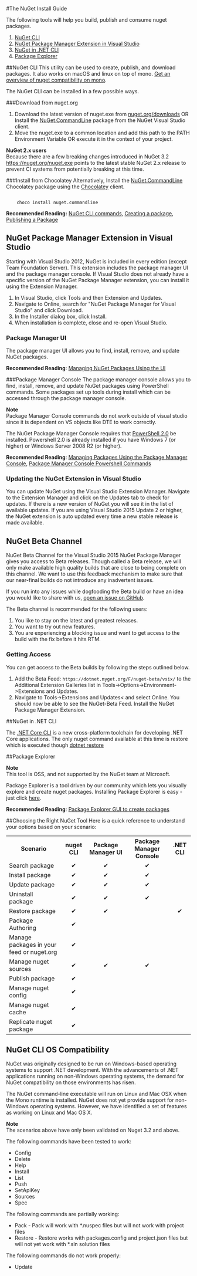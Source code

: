 #The NuGet Install Guide

The following tools will help you build, publish and consume nuget packages.

1. [NuGet CLI](#nuget-cli)
2. [NuGet Package Manager Extension in Visual Studio](#nuget-package-manager-extension-in-visual-studio)
3. [NuGet in .NET CLI](#nuget-in--net-cli)
4. [Package Explorer](#package-explorer)


##NuGet CLI
This utility can be used to create, publish, and download packages. It also works on macOS and linux on top of mono. [Get an overview of nuget compatibility on mono](#nuget-cli-os-compatibility).

The NuGet CLI can be installed in a few possible ways.

###Download from nuget.org
1. Download the latest version of nuget.exe from [nuget.org/downloads](https://nuget.org/downloads) OR Install the [NuGet.CommandLine](http://www.nuget.org/packages/NuGet.CommandLine/) package from the NuGet Visual Studio client.
2. Move the nuget.exe to a common location and add this path to the PATH Environment Variable OR execute it in the context of your project.

<div class="block-callout-info">
	<strong>NuGet 2.x users</strong><br>
    Because there are a few breaking changes introduced in NuGet 3.2 <a href="https://nuget.org/nuget.exe">https://nuget.org/nuget.exe</a> points to the latest stable NuGet 2.x release to prevent CI systems from potentially breaking at this time.
</div>

###Install from Chocolatey
Alternatively, Install the [NuGet.CommandLine](http://chocolatey.org/packages/NuGet.CommandLine) Chocolatey package using the [Chocolatey](http://chocolatey.org) client.

<code class="bash hljs">
	choco install nuget.commandline
</code>
	

**Recommended Reading:**  [NuGet CLI commands](/ndocs/tools/nuget.exe-cli-reference), [Creating a package](/ndocs/create-packages/create-a-package), [Publishing a Package](/ndocs/create-packages/publish-a-package)


## NuGet Package Manager Extension in Visual Studio
Starting with Visual Studio 2012, NuGet is included in every edition (except Team Foundation Server). This extension includes the package manager UI and the package manager console. If Visual Studio does not already have a specific version of the NuGet Package Manager extension, you can install it using the Extension Manager.<br>

1. In Visual Studio, click Tools and then Extension and Updates.
2. Navigate to Online, search for "NuGet Package Manager for Visual Studio" and click Download.
3. In the Installer dialog box, click Install.
4. When installation is complete, close and re-open Visual Studio.


### Package Manager UI
The package manager UI allows you to find, install, remove, and update NuGet packages.

**Recommended Reading**: [Managing NuGet Packages Using the UI](/ndocs/tools/package-manager-ui)


###Package Manager Console
The package manager console allows you to find, install, remove, and update NuGet packages using PowerShell commands. Some packages set up tools during install which can be accessed through the package manager console.

<div class="block-callout-warning">
	<strong>Note</strong><br>
    Package Manager Console commands do not work outside of visual studio since it is dependent on VS objects like DTE to work correctly.
</div>

The NuGet Package Manager Console requires that [PowerShell 2.0](http://support.microsoft.com/kb/968929) be installed. Powershell 2.0 is already installed if you have Windows 7 (or higher) or Windows Server 2008 R2 (or higher).

**Recommended Reading**: [Managing Packages Using the Package Manager Console](/ndocs/tools/package-manager-console), [Package Manager Console Powershell Commands](/ndocs/tools/powershell-reference)

### Updating the NuGet Extension in Visual Studio
You can update NuGet using the Visual Studio Extension Manager. Navigate to the Extension Manager and click on the Updates tab to check for updates. If there is a new version of NuGet you will see it in the list of available updates. If you are using Visual Studio 2015 Update 2 or higher, the NuGet extension is auto updated every time a new stable release is made available.

## NuGet Beta Channel
NuGet Beta Channel for the Visual Studio 2015 NuGet Package Manager gives you access to Beta releases. Though called a Beta release, we will only make available high quality builds that are close to being complete on this channel. We want to use this feedback mechanism to make sure that our near-final builds do not introduce any inadvertent issues.

<div class="block-callout-info">
	If you run into any issues while dogfooding the Beta build or have an idea you would like to share with us, <a href="https://github.com/Nuget/Home">open an issue on GitHub</a>.
</div>

The Beta channel is recommended for the following users:

1. You like to stay on the latest and greatest releases.
2. You want to try out new features.
3. You are experiencing a blocking issue and want to get access to the build with the fix before it hits RTM.

### Getting Access
You can get access to the Beta builds by following the steps outlined below.

1. Add the Beta Feed: `https://dotnet.myget.org/F/nuget-beta/vsix/` to the Additional Extension Galleries list in Tools->Options->Environment->Extensions and Updates.
2. Navigate to Tools->Extensions and Updates< and select Online. You should now be able to see the NuGet-Beta Feed. Install the NuGet Package Manager Extension.

##NuGet in .NET CLI

The [.NET Core CLI](https://docs.microsoft.com/en-us/dotnet/articles/core/tools/index#installation) is a new cross-platform toolchain for developing .NET Core applications. The only nuget command available at this time is restore which is executed though [dotnet restore](https://docs.microsoft.com/en-us/dotnet/articles/core/tools/dotnet-restore)


##Package Explorer
<div class="block-callout-info">
	<strong>Note</strong><br>
	This tool is OSS, and not supported by the NuGet team at Microsoft.
</div>

Package Explorer is a tool driven by our community which lets you visually explore and create nuget packages. Installing Package Explorer is easy - just click [here](https://npe.codeplex.com/releases/view/624769).

**Recommended Reading**: [Package Explorer GUI to create packages](/ndocs/tools/package-explorer)

##Choosing the Right NuGet Tool
Here is a quick reference to understand your options based on your scenario:
<table class="reference">
	<tr>
		<th>Scenario</th>
		<th align="center">nuget CLI</th>
		<th align="center">Package Manager UI</th>
		<th align="center">Package Manager Console</th>
		<th align="center">.NET CLI</th>
    <tr>
        <td>Search package</td>
        <td align="center">&#10004;</td>
		<td align="center">&#10004;</td>
		<td align="center">&#10004;</td>
		<td align="center"></td>
    </tr>
    <tr>
        <td>Install package</td>
        <td align="center">&#10004;</td>
		<td align="center">&#10004;</td>
		<td align="center">&#10004;</td>
		<td align="center"></td>
    </tr>
	<tr>
        <td>Update package</td>
        <td align="center">&#10004;</td>
		<td align="center">&#10004;</td>
		<td align="center">&#10004;</td>
		<td align="center"></td>
    </tr>
	<tr>
        <td>Uninstall package</td>
        <td align="center">&#10004;</td>
		<td align="center">&#10004;</td>
		<td align="center">&#10004;</td>
		<td align="center"></td>
    </tr>
	<tr>
        <td>Restore package</td>
        <td align="center">&#10004;</td>
		<td align="center">&#10004;</td>
		<td align="center"></td>
		<td align="center">&#10004;</td>
    </tr>
	<tr>
        <td>Package Authoring</td>
        <td align="center">&#10004;</td>
		<td align="center"></td>
		<td align="center"></td>
		<td align="center"></td>
    </tr>
	<tr>
        <td>Manage packages in your feed or nuget.org</td>
        <td align="center">&#10004;</td>
		<td></td>
		<td></td>
		<td></td>
    </tr>
	<tr>
        <td>Manage nuget sources</td>
        <td align="center">&#10004;</td>
		<td align="center">&#10004;</td>
		<td align="center">&#10004;</td>
		<td></td>
    </tr>
	<tr>
        <td>Publish package</td>
        <td align="center">&#10004;</td>
		<td></td>
		<td></td>
		<td></td>
    </tr>
	<tr>
        <td>Manage nuget config</td>
        <td align="center">&#10004;</td>
		<td></td>
		<td></td>
		<td></td>
    </tr>
	<tr>
        <td>Manage nuget cache</td>
        <td align="center">&#10004;</td>
		<td></td>
		<td></td>
		<td></td>
    </tr>
	<tr>
        <td>Replicate nuget package</td>
        <td align="center">&#10004;</td>
		<td></td>
		<td></td>
		<td></td>
    </tr>
</table>


## NuGet CLI OS Compatibility
NuGet was originally designed to be run on Windows-based operating systems to support .NET development. With the advancements of .NET applications running on non-Windows operating systems, the demand for NuGet compatibility on those environments has risen.<br>

The NuGet command-line executable will run on Linux and Mac OSX when the Mono runtime is installed. NuGet does not yet provide support for non-Windows operating systems. However, we have identified a set of features as working on Linux and Mac OS X.

<div class="block-callout-warning">
	<strong>Note</strong><br>
	The scenarios above have only been validated on Nuget 3.2 and above.
</div>

The following commands have been tested to work:

* Config
* Delete
* Help
* Install
* List
* Push
* SetApiKey
* Sources
* Spec

The following commands are partially working:

* Pack - Pack will work with *.nuspec files but will not work with project files
* Restore - Restore works with packages.config and project.json files but will not yet work with *.sln solution files

The following commands do not work properly:

* Update
